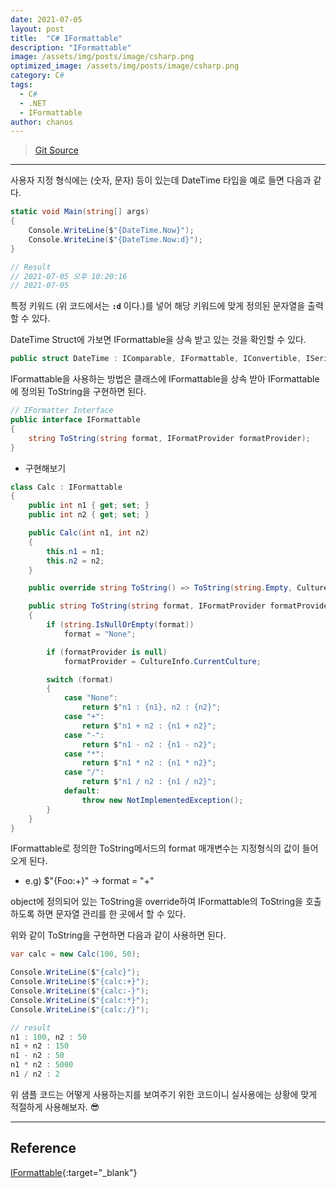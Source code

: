```yaml
---
date: 2021-07-05
layout: post
title:  "C# IFormattable"
description: "IFormattable"
image: /assets/img/posts/image/csharp.png
optimized_image: /assets/img/posts/image/csharp.png
category: C#
tags:
  - C#
  - .NET
  - IFormattable
author: chanos
---
```

>[Git Source](https://github.com/chanos-dev/blogcode/tree/master/21-0705)

---

사용자 지정 형식에는 (숫자, 문자) 등이 있는데 DateTime 타입을 예로 들면 다음과 같다.

```c#
static void Main(string[] args)
{
    Console.WriteLine($"{DateTime.Now}");
    Console.WriteLine($"{DateTime.Now:d}");
}

// Result
// 2021-07-05 오후 10:20:16
// 2021-07-05 
```

특정 키워드 (위 코드에서는 <b>`:d`</b> 이다.)를 넣어 해당 키워드에 맞게 정의된 문자열을 출력할 수 있다.

DateTime Struct에 가보면 IFormattable을 상속 받고 있는 것을 확인할 수 있다.

```c#
public struct DateTime : IComparable, IFormattable, IConvertible, ISerializable, IComparable<DateTime>, IEquatable<DateTime>
```

IFormattable을 사용하는 방법은 클래스에 IFormattable을 상속 받아 IFormattable에 정의된 ToString을 구현하면 된다.

```c#
// IFormatter Interface
public interface IFormattable
{ 
    string ToString(string format, IFormatProvider formatProvider);
}
```

- 구현해보기

```c#
class Calc : IFormattable
{       
    public int n1 { get; set; }
    public int n2 { get; set; }

    public Calc(int n1, int n2)
    {
        this.n1 = n1;
        this.n2 = n2;
    }

    public override string ToString() => ToString(string.Empty, CultureInfo.CurrentCulture);

    public string ToString(string format, IFormatProvider formatProvider)
    {
        if (string.IsNullOrEmpty(format))
            format = "None";

        if (formatProvider is null)
            formatProvider = CultureInfo.CurrentCulture;

        switch (format)
        {
            case "None":
                return $"n1 : {n1}, n2 : {n2}";
            case "+":
                return $"n1 + n2 : {n1 + n2}";
            case "-":
                return $"n1 - n2 : {n1 - n2}";
            case "*":
                return $"n1 * n2 : {n1 * n2}";
            case "/":
                return $"n1 / n2 : {n1 / n2}";
            default:
                throw new NotImplementedException();
        }
    }
}
```

IFormattable로 정의한 ToString메서드의 format 매개변수는 지정형식의 값이 들어오게 된다.
- e.g) $"{Foo:+}" -> format = "+"

object에 정의되어 있는 ToString을 override하여 IFormattable의 ToString을 호출하도록 하면 문자열 관리를 한 곳에서 할 수 있다.

위와 같이 ToString을 구현하면 다음과 같이 사용하면 된다.

```c#
var calc = new Calc(100, 50);

Console.WriteLine($"{calc}");
Console.WriteLine($"{calc:+}");
Console.WriteLine($"{calc:-}");
Console.WriteLine($"{calc:*}");
Console.WriteLine($"{calc:/}");

// result
n1 : 100, n2 : 50
n1 + n2 : 150
n1 - n2 : 50
n1 * n2 : 5000
n1 / n2 : 2

```

위 샘플 코드는 어떻게 사용하는지를 보여주기 위한 코드이니 실사용에는 상황에 맞게 적절하게 사용해보자. 😎

---

## Reference

[IFormattable](https://docs.microsoft.com/ko-kr/dotnet/api/system.iformattable?view=net-5.0){:target="_blank"}